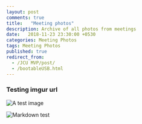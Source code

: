 ```yaml
---
layout: post
comments: true
title:   "Meeting photos"
description: Archive of all photos from meetings
date:   2018-11-23 23:30:00 +0530
categories: Meeting Photos
tags: Meeting Photos
published: true
redirect_from:
  - /JCU MVP/post/
  - /bootableUSB.html
---
```

### Testing imgur url


![A test image](https://imgur.com/a/1HXQqBO)

<img src="https://imgur.com/a/1HXQqBO"
     alt="Markdown test"
     style="float: left; margin-right: 10px;" />
